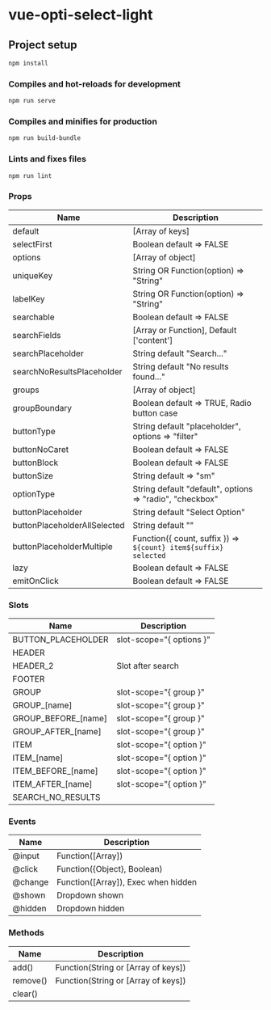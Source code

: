 # vue-opti-select-light

## Project setup
```sh
npm install
```

### Compiles and hot-reloads for development
```sh
npm run serve
```

### Compiles and minifies for production
```sh
npm run build-bundle
```

### Lints and fixes files
```sh
npm run lint
```
### Props
| Name | Description |
| ------ | ------ |
| default | [Array of keys] |
| selectFirst | Boolean default => FALSE |
| options | [Array of object] |
| uniqueKey | String OR Function(option) => "String" |
| labelKey | String OR Function(option) => "String" |
| searchable | Boolean default => FALSE |
| searchFields | [Array or Function],  Default ['content'] |
| searchPlaceholder | String default "Search..." |
| searchNoResultsPlaceholder | String default "No results found..." |
| groups | [Array of object] |
| groupBoundary | Boolean default => TRUE, Radio button case |
| buttonType | String default "placeholder", options => "filter" |
| buttonNoCaret | Boolean default => FALSE |
| buttonBlock | Boolean default => FALSE |
| buttonSize | String default => "sm" |
| optionType | String default "default", options => "radio", "checkbox" |
| buttonPlaceholder | String default "Select Option" |
| buttonPlaceholderAllSelected | String default "" |
| buttonPlaceholderMultiple | Function({ count, suffix })  => `${count} item${suffix} selected` |
| lazy | Boolean default => FALSE |
| emitOnClick | Boolean default => FALSE |

### Slots
| Name | Description |
| ------ | ------ |
| BUTTON_PLACEHOLDER | slot-scope="{ options }" |
| HEADER | |
| HEADER_2 | Slot after search |
| FOOTER | |
| GROUP | slot-scope="{ group }" |
| GROUP_[name] | slot-scope="{ group }" |
| GROUP_BEFORE_[name] | slot-scope="{ group }" |
| GROUP_AFTER_[name] | slot-scope="{ group }" |
| ITEM | slot-scope="{ option }" |
| ITEM_[name] | slot-scope="{ option }" |
| ITEM_BEFORE_[name] | slot-scope="{ option }" |
| ITEM_AFTER_[name] | slot-scope="{ option }" |
| SEARCH_NO_RESULTS | |

### Events
| Name | Description |
| ------ | ------ |
| @input | Function([Array]) |
| @click | Function({Object}, Boolean) |
| @change | Function([Array]), Exec when hidden |
| @shown | Dropdown shown |
| @hidden | Dropdown hidden |

### Methods
| Name | Description |
| ------ | ------ |
| add() | Function(String or [Array of keys]) |
| remove() | Function(String or [Array of keys]) |
| clear() | |